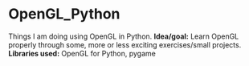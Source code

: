 # OpenGL_Python
Things I am doing using OpenGL in Python.
**Idea/goal:** Learn OpenGL properly through some, more or less exciting exercises/small projects.
**Libraries used:** OpenGL for Python, pygame

